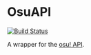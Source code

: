 # OsuAPI

[![Build Status](https://travis-ci.com/christopher-dG/osu-api-ex.svg?branch=master)](https://travis-ci.com/christopher-dG/osu-api-ex)

A wrapper for the [osu! API](https://github.com/ppy/osu-api/wiki).
